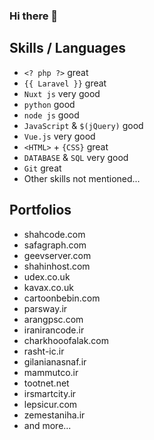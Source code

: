 ### Hi there 👋

## Skills / Languages

- `<? php ?>` great
- `{{ Laravel }}` great
- `Nuxt js` very good
- `python` good
- `node js` good
- `JavaScript` & `$(jQuery)` good
- `Vue.js` very good
- `<HTML>` + `{CSS}` great
- `DATABASE` & `SQL` very good
- `Git` great
- Other skills not mentioned...


## Portfolios

- shahcode.com
- safagraph.com
- geevserver.com
- shahinhost.com
- udex.co.uk
- kavax.co.uk
- cartoonbebin.com
- parsway.ir
- arangpsc.com
- iranirancode.ir
- charkhooofalak.com
- rasht-ic.ir
- gilanianasnaf.ir
- mammutco.ir
- tootnet.net
- irsmartcity.ir
- lepsicur.com
- zemestaniha.ir
- and more...
